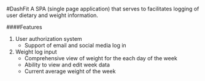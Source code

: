 #DashFit
A SPA (single page application) that serves to facilitates logging of user dietary and weight information. 

####Features
1. User authorization system 
    - Support of email and social media log in 
2. Weight log input 
    - Comprehensive view of weight for the each day of the week
    - Ability to view and edit week data
    - Current average weight of the week
